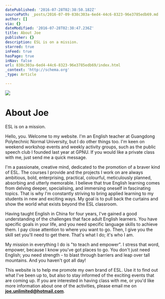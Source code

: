 ```yaml
---
datePublished: '2016-07-28T02:38:50.182Z'
sourcePath: _posts/2016-07-09-838c303a-6ed4-44c6-8323-96e3785edb69.md
author: []
via: {}
dateModified: '2016-07-28T02:38:47.236Z'
title: About Joe
publisher: {}
description: ESL is on a mission.
starred: true
inFeed: true
hasPage: true
inNav: false
url: 838c303a-6ed4-44c6-8323-96e3785edb69/index.html
_context: 'http://schema.org'
_type: Article

---
```

![](https://the-grid-user-content.s3-us-west-2.amazonaws.com/2f7edd2b-2486-4ffc-a004-5629399cddec.jpg)

# **About Joe**

ESL is on a mission.

Hello, you. Welcome to my website. I'm an English teacher at Guangdong Polytechnic Normal University, but I do other things too. I'm keen on weekend workshop events and weekly activity groups, such as the public speech club I founded last year at GPNU. If you would like a private class with me, just send me a quick message.

I'm a passionate, creative mind, dedicated to the promotion of a braver kind of ESL. The courses I provide and the projects I work on are always ambitious, bold, enterprising, practical, colourful, meticulously planned, absorbing and utterly memorable. I believe that true English learning comes from delving deeper, specialising, and immersing oneself in fascinating topics. That is why I'm constantly striving to bring applied learning to my students in new and exciting ways. My goal is to pull back the curtains and show the world what exists beyond the ESL classroom.

Having taught English in China for four years, I've gained a good understanding of the challenges that face adult English learners. You have specific goals in your life, and you need specific language skills to achieve them. I pay close attention to where you want to go. Then, I give you the skill set you'll need to get there. That's what I do; it's who I am.

My mission in everything I do is "to teach and empower". I stress that word, empower, because I know you've got places to go. You don't just need English; you need strength - to blast through barriers and leap over tall mountains. And you haven't got all day!

This website is to help me promote my own brand of ESL. Use it to find out what I've been up to, but also to stay informed of the exciting events that are coming up. If you are interested in having class with me, or you'd like more information about one of the activities, please email me on **joe.unlimited@hotmail.com**.